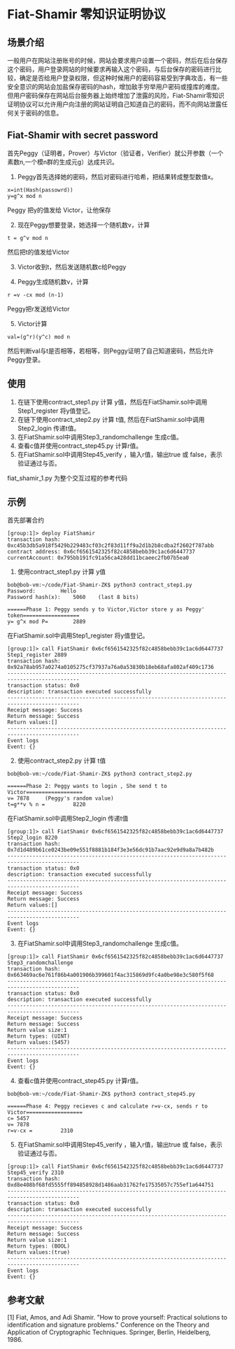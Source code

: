 # Fiat-Shamir 零知识证明协议

## 场景介绍
一般用户在网站注册账号的时候，网站会要求用户设置一个密码，然后在后台保存这个密码，用户登录网站的时候要求再输入这个密码，与后台保存的密码进行比较，确定是否给用户登录权限，但这种时候用户的密码容易受到字典攻击，有一些安全意识的网站会加盐保存密码的hash，增加敌手穷举用户密码或撞库的难度。但用户密码保存在网站后台服务器上始终增加了泄露的风险，Fiat-Shamir零知识证明协议可以允许用户向注册的网站证明自己知道自己的密码，而不向网站泄露任何关于密码的信息。  

## Fiat-Shamir with secret password
首先Peggy（证明者，Prover）与Victor（验证者，Verifier）就公开参数（一个素数n,一个模n群的生成元g）达成共识。  
1. Peggy首先选择她的密码，然后对密码进行哈希，把结果转成整型数值x。
```
x=int(Hash(passowrd))
y=g^x mod n
```
Peggy 把y的值发给 Victor，让他保存  

2. 现在Peggy想要登录，她选择一个随机数v，计算
```
t = g^v mod n
```
然后把t的值发给Victor   

3.  Victor收到t，然后发送随机数c给Peggy  

4.  Peggy生成随机数v，计算
```
r =v -cx mod (n-1) 
```
Peggy把r发送给Victor  

5.  Victor计算
```
val=(g^r)(y^c) mod n
```
然后判断val与t是否相等，若相等，则Peggy证明了自己知道密码，然后允许Peggy登录。

## 使用  
1. 在链下使用contract_step1.py 计算 y值，然后在FiatShamir.sol中调用Step1_register 将y值登记。
2. 在链下使用contract_step2.py 计算 t值, 然后在FiatShamir.sol中调用Step2_login 传递t值。
3. 在FiatShamir.sol中调用Step3_randomchallenge 生成c值。
4. 查看c值并使用contract_step45.py 计算r值。
5. 在FiatShamir.sol中调用Step45_verify ，输入r值，输出true 或 false，表示验证通过与否。

fiat_shamir_1.py 为整个交互过程的参考代码 

## 示例
首先部署合约
```
[group:1]> deploy FiatShamir
transaction hash: 0xc45b3db5a918f5429b229483cf03c2f83d11ff9a2d1b2b8cdba2f2602f787abb
contract address: 0x6cf6561542325f82c4858bebb39c1ac6d6447737
currentAccount: 0x795bb191fc91a56ca428dd11bcaeec2fb07b5ea0
```

1. 使用contract_step1.py 计算 y值
```
bob@bob-vm:~/code/Fiat-Shamir-ZK$ python3 contract_step1.py
Password:		 Hello
Password hash(x):	 5060 	 (last 8 bits)

======Phase 1: Peggy sends y to Victor,Victor store y as Peggy' token==================
y= g^x mod P=		 2889
```
在FiatShamir.sol中调用Step1_register 将y值登记。  
```
[group:1]> call FiatShamir 0x6cf6561542325f82c4858bebb39c1ac6d6447737 Step1_register 2889
transaction hash: 0x92a78ab957a0274a0105275cf37937a76a0a53830b18eb68afa802af409c1736
---------------------------------------------------------------------------------------------
transaction status: 0x0
description: transaction executed successfully
---------------------------------------------------------------------------------------------
Receipt message: Success
Return message: Success
Return values:[]
---------------------------------------------------------------------------------------------
Event logs
Event: {}
```
2. 使用contract_step2.py 计算 t值
```
bob@bob-vm:~/code/Fiat-Shamir-ZK$ python3 contract_step2.py

======Phase 2: Peggy wants to login , She send t to Victor==================
v= 7878 	(Peggy's random value)
t=g**v % n =		 8220
```
在FiatShamir.sol中调用Step2_login 传递t值
```
[group:1]> call FiatShamir 0x6cf6561542325f82c4858bebb39c1ac6d6447737 Step2_login 8220
transaction hash: 0x7d1d489b61ce0243be09e551f8881b184f3e3e56dc91b7aac92e9d9a8a7b482b
---------------------------------------------------------------------------------------------
transaction status: 0x0
description: transaction executed successfully
---------------------------------------------------------------------------------------------
Receipt message: Success
Return message: Success
Return values:[]
---------------------------------------------------------------------------------------------
Event logs
Event: {}
```

3. 在FiatShamir.sol中调用Step3_randomchallenge 生成c值。
```
[group:1]> call FiatShamir 0x6cf6561542325f82c4858bebb39c1ac6d6447737 Step3_randomchallenge
transaction hash: 0x663469ac6e761f86b4a001906b399601f4ac315869d9fc4a0be98e3c580f5f68
---------------------------------------------------------------------------------------------
transaction status: 0x0
description: transaction executed successfully
---------------------------------------------------------------------------------------------
Receipt message: Success
Return message: Success
Return value size:1
Return types: (UINT)
Return values:(5457)
---------------------------------------------------------------------------------------------
Event logs
Event: {}
```
4. 查看c值并使用contract_step45.py 计算r值。
```
bob@bob-vm:~/code/Fiat-Shamir-ZK$ python3 contract_step45.py

======Phase 4: Peggy recieves c and calculate r=v-cx, sends r to Victor==================
c= 5457
v= 7878
r=v-cx =		 2310
```
5. 在FiatShamir.sol中调用Step45_verify ，输入r值，输出true 或 false，表示验证通过与否。
```
[group:1]> call FiatShamir 0x6cf6561542325f82c4858bebb39c1ac6d6447737 Step45_verify 2310
transaction hash: 0xd8e408bf68fd5555ff894858928d1486aab31762fe17535057c755ef1a644751
---------------------------------------------------------------------------------------------
transaction status: 0x0
description: transaction executed successfully
---------------------------------------------------------------------------------------------
Receipt message: Success
Return message: Success
Return value size:1
Return types: (BOOL)
Return values:(true)
---------------------------------------------------------------------------------------------
Event logs
Event: {}
```

## 参考文献
[1] Fiat, Amos, and Adi Shamir. "How to prove yourself: Practical solutions to identification and signature problems." Conference on the Theory and Application of Cryptographic Techniques. Springer, Berlin, Heidelberg, 1986.